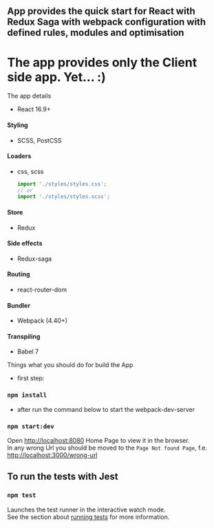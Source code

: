 ## App provides the quick start for React with Redux Saga with webpack configuration with defined rules, modules and optimisation
# The app provides only the Client side app. Yet... :)

The app details
- React 16.9+
#### Styling
- SCSS, PostCSS
#### Loaders
- css, scss
	```javascript
	import './styles/styles.css';
	// or
	import './styles/styles.scss';
	```
#### Store
- Redux
#### Side effects
- Redux-saga
#### Routing
- react-router-dom
#### Bundler
- Webpack (4.40+)
#### Transpiling 
- Babel 7

Things what you should do for build the App

* first step:

### `npm install`

* after run the command below to start the webpack-dev-server

### `npm start:dev`

Open [http://localhost:8080](http://localhost:8080) Home Page to view it in the browser.<br>
In any wrong Url you should be moved to the `Page Not found Page`, f.e. [http://localhost:3000/wrong-url](http://localhost:3000/wrong-url)

## To run the tests with Jest

### `npm test`

Launches the test runner in the interactive watch mode.<br>
See the section about [running tests](https://facebook.github.io/create-react-app/docs/running-tests) for more information.

